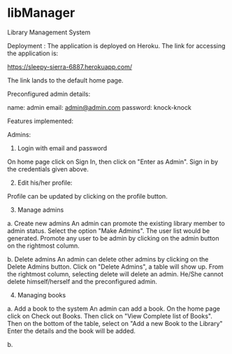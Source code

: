 # libManager

Library Management System

Deployment : The application is deployed on Heroku. The link for accessing the application is:

https://sleepy-sierra-6887.herokuapp.com/

The link lands to the default home page.

Preconfigured admin details:

name: admin
email: admin@admin.com
password: knock-knock

Features implemented:

Admins:
1. Login with email and password
  
On home page click on Sign In, then click on "Enter as Admin". Sign in by the credentials given above. 

2. Edit his/her profile:

Profile can be updated by clicking on the profile button.

3. Manage admins

a. Create new admins
An admin can promote the existing library member to admin status. Select the option "Make Admins". The user list would be generated. Promote any user to be admin by clicking on the admin button on the rightmost column.

b. Delete admins
An admin can delete other admins by clicking on the Delete Admins button. Click on "Delete Admins", a table will show up. From the rightmost column, selecting delete will delete an admin. He/She cannot delete himself/herself and the preconfigured admin.

4. Managing books

a. Add a book to the system
An admin can add a book. On the home page click on Check out Books. Then click on "View Complete list of Books". Then on the bottom of the table, select on "Add a new Book to the Library"
Enter the details and the book will be added.

b. 
